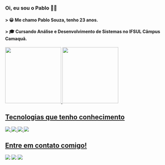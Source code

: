 ### Oi, eu sou o Pablo 🙋‍♂️

<h4> > 😀 Me chamo Pablo Souza, tenho 23 anos.</h4>
<h4> > 🎓 Cursando Análise e Desenvolvimento de Sistemas no IFSUL Câmpus Camaquã. </h4>

<div>
  <a href="https://github.com/pablosouza20">
  <img height="180em" src="https://github-readme-stats.vercel.app/api?username=pablosouza20&show_icons=true&theme=dark&include_all_commits=true&count_private=true"/>
  <img height="180em" src="https://github-readme-stats.vercel.app/api/top-langs/?username=pablosouza20&layout=compact&langs_count=7&theme=dark"/>
</div>

## Tecnologias que tenho conhecimento
<div> 
  <img src="https://img.shields.io/badge/Windows-0078D6?style=for-the-badge&logo=windows&logoColor=white">
  <img src="https://img.shields.io/badge/GitHub-100000?style=for-the-badge&logo=github&logoColor=white">
  <img src="https://img.shields.io/badge/Visual_Studio_Code-0078D4?style=for-the-badge&logo=visual%20studio%20code&logoColor=white">
  <img src="https://img.shields.io/badge/GIT-E44C30?style=for-the-badge&logo=git&logoColor=white">
  
</div>  

## Entre em contato comigo!
<div> 
  <a href = "mailto:pablo.s.159753@gmail.com"><img src="https://img.shields.io/badge/Gmail-D14836?style=for-the-badge&logo=gmail&logoColor=white" target="_blank"></a>
  <a href="https://www.linkedin.com/in/pablosouza20" target="_blank"><img src="https://img.shields.io/badge/-LinkedIn-%230077B5?style=for-the-badge&logo=linkedin&logoColor=white" target="_blank"></a> 
  <a href="https://www.instagram.com/pablo_souza_21/" target="_blank"><img src="https://img.shields.io/badge/Instagram-E4405F?style=for-the-badge&logo=instagram&logoColor=white" target="_blank"></a> 
</div>

